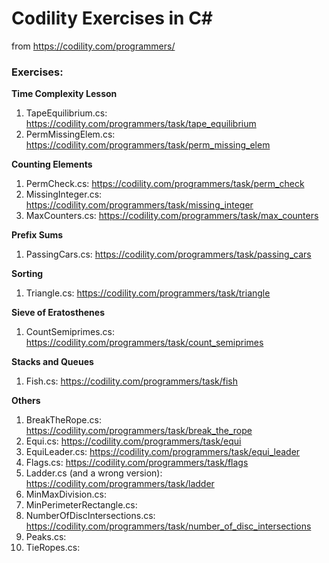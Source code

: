 # Codility Exercises in C&#35; #

from https://codility.com/programmers/

### Exercises:

**Time Complexity Lesson**
1. TapeEquilibrium.cs: https://codility.com/programmers/task/tape_equilibrium
1. PermMissingElem.cs: https://codility.com/programmers/task/perm_missing_elem

**Counting Elements**
1. PermCheck.cs: https://codility.com/programmers/task/perm_check
1. MissingInteger.cs: https://codility.com/programmers/task/missing_integer
1. MaxCounters.cs: https://codility.com/programmers/task/max_counters

**Prefix Sums**
1. PassingCars.cs: https://codility.com/programmers/task/passing_cars

**Sorting**
1. Triangle.cs: https://codility.com/programmers/task/triangle

**Sieve of Eratosthenes**
1. CountSemiprimes.cs: https://codility.com/programmers/task/count_semiprimes

**Stacks and Queues**
1. Fish.cs: https://codility.com/programmers/task/fish

**Others**
1. BreakTheRope.cs: https://codility.com/programmers/task/break_the_rope
1. Equi.cs: https://codility.com/programmers/task/equi
1. EquiLeader.cs: https://codility.com/programmers/task/equi_leader
1. Flags.cs: https://codility.com/programmers/task/flags
1. Ladder.cs (and a wrong version): https://codility.com/programmers/task/ladder
1. MinMaxDivision.cs:
1. MinPerimeterRectangle.cs:
1. NumberOfDiscIntersections.cs: https://codility.com/programmers/task/number_of_disc_intersections
1. Peaks.cs:
1. TieRopes.cs:

